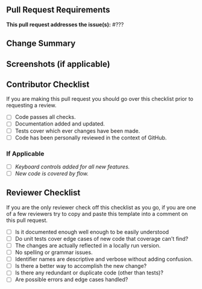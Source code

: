 ## Pull Request Requirements
<!-- List which issue numbers this pull request addresses, delimit with commas. -->
**This pull request addresses the issue(s):** #???
<!-- List exactly what you wanted to solve here. -->



## Change Summary
<!-- Add itemized changes here. -->



## Screenshots (if applicable)
<!-- It may be worth showing a before and after. -->



## Contributor Checklist

If you are making this pull request you should go over this checklist prior to requesting a review.

- [ ] Code passes all checks.
- [ ] Documentation added and updated.
- [ ] Tests cover which ever changes have been made.
- [ ] Code has been personally reviewed in the context of GitHub.

### If Applicable
- [ ] *Keyboard controls added for all new features.*
- [ ] *New code is covered by flow.*

## Reviewer Checklist

If you are the only reviewer check off this checklist as you go, if you are one of a few reviewers try to copy and paste this template into a comment on this pull request.

- [ ] Is it documented enough well enough to be easily understood
- [ ] Do unit tests cover edge cases of new code that coverage can't find?
- [ ] The changes are actually reflected in a locally run version.
- [ ] No spelling or grammar issues.
- [ ] Identifier names are descriptive and verbose without adding confusion.
- [ ] Is there a better way to accomplish the new change?
- [ ] Is there any redundant or duplicate code (other than tests)?
- [ ] Are possible errors and edge cases handled?
